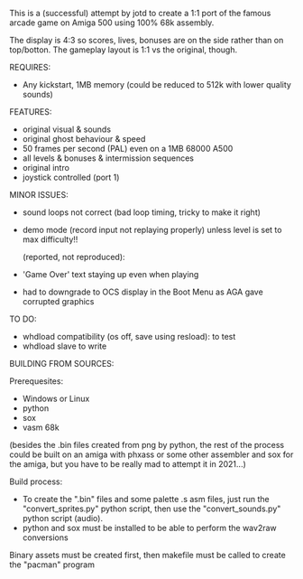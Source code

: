 This is a (successful) attempt by jotd to create a 1:1 port of the famous arcade game on Amiga 500 using 100% 68k assembly.

The display is 4:3 so scores, lives, bonuses are on the side rather than on top/botton. The gameplay layout is 1:1 vs
the original, though.

REQUIRES:

- Any kickstart, 1MB memory (could be reduced to 512k with lower quality sounds)

FEATURES:

- original visual & sounds
- original ghost behaviour & speed
- 50 frames per second (PAL) even on a 1MB 68000 A500
- all levels & bonuses & intermission sequences
- original intro
- joystick controlled (port 1)

MINOR ISSUES:

- sound loops not correct (bad loop timing, tricky to make it right)
- demo mode (record input not replaying properly) unless level is set to max difficulty!!

  (reported, not reproduced):

- 'Game Over' text staying up even when playing
- had to downgrade to OCS display in the Boot Menu as AGA gave corrupted graphics

TO DO:

- whdload compatibility (os off, save using resload): to test
- whdload slave to write

BUILDING FROM SOURCES:

Prerequesites:

- Windows or Linux
- python
- sox
- vasm 68k

(besides the .bin files created from png by python, the rest of the process could be built on an amiga with phxass
 or some other assembler and sox for the amiga, but you have to be really mad to attempt it in 2021...)

Build process:

- To create the ".bin" files and some palette .s asm files,
  just run the "convert_sprites.py" python script, then use the "convert_sounds.py"
  python script (audio).
- python and sox must be installed to be able to perform the wav2raw conversions

Binary assets must be created first, then makefile must be called to create the "pacman" program


